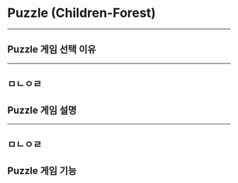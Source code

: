 # Puzzle (Children-Forest)
-----------------------------
## Puzzle 게임 선택 이유
-----------------------------
ㅁㄴㅇㄹ
-----------------------------
## Puzzle 게임 설명
-----------------------------
ㅁㄴㅇㄹ
-----------------------------
## Puzzle 게임 기능
